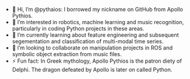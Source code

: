 - 👋 Hi, I’m @pythaios: I borrowed my nickname on GitHub from Apollo Pythios. 
- 👀 I’m interested in robotics, machine learning and music recognition, particularly in coding Python projects in these areas.
- 🌱 I’m currently learning about feature engineering and subsequent segementation and classification of multi-modal time series.
- 💞️ I’m looking to collaborate on manipulation projects in ROS and symbolic object extraction from music files.
- ⚡ Fun fact: In Greek mythology, Apollo Pythios is the patron diety of Delphi. The dragon defeated by Apollo is later on called Python.
<!--- - 📫 How to reach me --->

<!---
pythaios/pythaios is a ✨ special ✨ repository because its `README.md` (this file) appears on your GitHub profile.
You can click the Preview link to take a look at your changes.
--->
